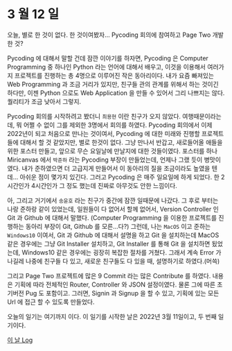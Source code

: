 # 3 월 12 일

오늘, 별로 한 것이 없다. 한 것이여봤자... Pycoding 회의에 참여하고 Page Two 개발한 것?

Pycoding 에 대해서 말할 건데 잠깐 이야기를 하자면, Pycoding 은 Computer Programming 중 하나인 Python 라는 언어에 대해서 배우고, 이것을 이용해서 여러가지 프로젝트를 진행하는 총 4명으로 이루어진 작은 동아리이다. 내가 요즘 빠져있는 Web Programming 과 조금 거리가 있지만, 친구들 관의 관계를 위해서 하는 것이긴 하다만, 이젠 Python 으로도 Web Application 을 만들 수 있어서 그리 나쁘지는 않다. 퀄리티가 조금 낮아서 그렇지.

Pycoding 회의를 시작하려고 봤더니 `최용현` 이란 친구가 오지 않았다. 여행때문이라는데, 뭐 어쩔 수 없이 그를 제외한 3명에서 회의를 하였다. Pycoding 회의에서 이제 2022년이 되고 처음으로 만나는 것이여서, Pycoding 에 대한 미래와 진행할 프로젝트들에 대해서 할 것 같았지만, 별로 한것이 없다. 그냥 만나서 반갑고, 새로들어올 애들을 위한 포스터 만들고, 앞으로 무슨 요일날에 만날지에 대한 것들이였다. 포스터를 하나 Miricanvas 에서 `박준하` 라는 Pycoding 부장이 만들었는데, 언제나 그랬 듯이 병맛이였다. 내가 준하였으면 더 고급지게 만들어서 이 동아리의 질을 조금이라도 높였을 텐데... 아쉬운 점이 몇가지 있긴다. 그러고 Pycoding 은 매주 일요일에 하게 되었다. 한 2시간인가 4시간인가 그 정도 했는데 진짜로 아무것도 안한 느낌이다.

아, 그리고 거기에서 `송윤호` 라는 친구가 중간에 잠깐 일때문에 나갔다. 그 후로 부터는 나랑 준하랑 같이 있었는데, 일원들이 다 없어서 할께 없어서, Version Controller 인 Git 과 Github 에 대해서 말했다. (Computer Programming 을 이용한 프로젝트를 진행하는 동아리 부장이 Git, Github 를 모른...다?) 그런데, 나는 `MacOS` 이고 준하는 `Windows10` 이여서, Git 과 Github 에 대해서 설명을 하고 Git 을 설치하는데 MacOS 같은 경우에는 그냥 Git Installer 설치하고, Git Installer 를 통해 Git 을 설치하면 됬었는데, Windows10 같은 경우에는 굉장히 복잡한 절차를 거쳤다. 그래서 계속 Error 가 나길레 나중에 친구들 다 있고, 새로운 친구들도 다 있을 때, 설명하기로 하였다.(머쓱)

그리고 Page Two 프로젝트에 많은 9 Commit 라는 많은 Contribute 를 하였다. 내용은 기획에 따라 전체적인 Router, Controller 와 JSON 설정이였다. 물론 그에 따른 초기버전 Pug 도 포함이고. 그러면, Signin 과 Signup 을 할 수 있고, 기획에 있는 모든 Url 에 접근 할 수 있도록 만들었다.

오늘의 일기는 여기까지 이다. 이 일기를 시작한 날은 2022년 3월 11일이고, 두 번째 일기이다.

[이 날 Log](../../../logs/2022/3/12.md)
